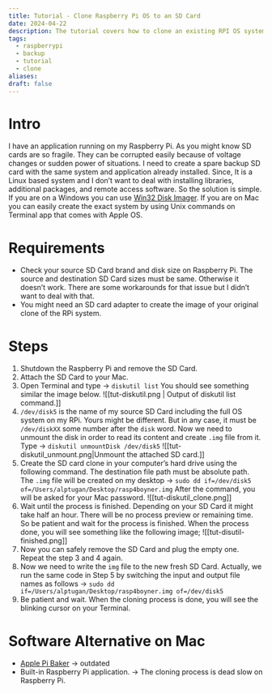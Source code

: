 ```yaml
---
title: Tutorial - Clone Raspberry Pi OS to an SD Card
date: 2024-04-22
description: The tutorial covers how to clone an existing RPI OS system to an empty SD Card
tags:
  - raspberrypi
  - backup
  - tutorial
  - clone
aliases: 
draft: false
---
```

# Intro
I have an application running on my Raspberry Pi. As you might know SD cards are so fragile. They can be corrupted easily because of voltage changes or sudden power of situations. I need to create a spare backup SD card with the same system and application already installed. Since, It is a Linux based system and  I don’t want to deal with installing libraries, additional packages, and remote access software. So the solution is simple. If you are on a Windows you can use [Win32 Disk Imager](https://win32diskimager.org/). If you are on Mac you can easily create the exact system by using Unix commands on Terminal app that comes with Apple OS.

# Requirements 
- Check your source SD Card brand and disk size on Raspberry Pi. The source and destination SD Card sizes must be same. Otherwise it doesn’t work. There are some workarounds for that issue but I didn’t want to deal with that. 
- You might need an SD card adapter to create the image of your original clone of the RPi system.


# Steps
1. Shutdown the Raspberry Pi and remove the SD Card.
2. Attach the SD Card to your Mac.
3. Open Terminal and type → `diskutil list` You should see something similar the image below. ![[tut-diskutil.png | Output of diskutil list command.]]
4. `/dev/disk5` is the name of my source SD Card including the full OS system on my RPi. Yours might be different. But in any case, it must be `/dev/diskXX` some number after the `disk` word. Now we need to unmount the disk in order to read its content and create `.img` file from it. Type → `diskutil unmountDisk /dev/disk5` ![[tut-diskutil_unmount.png|Unmount the attached SD card.]]
5. Create the SD card clone in your computer’s hard drive using the following command. The destination file path must be absolute path. The `.img` file will be created on my desktop → `sudo dd if=/dev/disk5 of=/Users/alptugan/Desktop/rasp4boyner.img` After the command, you will be asked for your Mac password. ![[tut-diskutil_clone.png]]
6. Wait until the process is finished. Depending on your SD Card it might take half an hour. There will be no process preview or remaining time. So be patient and wait for the process is finished. When the process done, you will see something like the following image; ![[tut-disutil-finished.png]]
7. Now you can safely remove the SD Card and plug the empty one. Repeat the step 3 and 4 again.
8. Now we need to write the `img` file to the new fresh SD Card. Actually, we run the same code in Step 5 by switching the input and output file names as follows → `sudo dd if=/Users/alptugan/Desktop/rasp4boyner.img of=/dev/disk5`
9. Be patient and wait. When the cloning process is done, you will see the blinking cursor on your Terminal.

# Software Alternative on Mac
- [Apple Pi Baker](https://formulae.brew.sh/cask/applepi-baker) → outdated
- Built-in Raspberry Pi application. → The cloning process is dead slow on Raspberry Pi.

   
